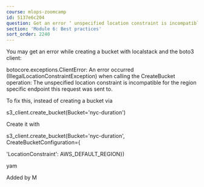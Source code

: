 ```yaml
---
course: mlops-zoomcamp
id: 5137e6c204
question: Get an error ‘ unspecified location constraint is incompatible ’
section: 'Module 6: Best practices'
sort_order: 2240
---
```


You may get an error while creating a bucket with localstack and the boto3 client:

botocore.exceptions.ClientError: An error occurred (IllegalLocationConstraintException) when calling the CreateBucket operation: The unspecified location constraint is incompatible for the region specific endpoint this request was sent to.

To fix this, instead of creating a bucket via

s3_client.create_bucket(Bucket='nyc-duration')

Create it with

s3_client.create_bucket(Bucket='nyc-duration', CreateBucketConfiguration={

'LocationConstraint': AWS_DEFAULT_REGION})

yam

Added by M

